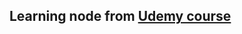## Learning node from [Udemy course](https://www.udemy.com/course/the-complete-nodejs-developer-course-2/)
